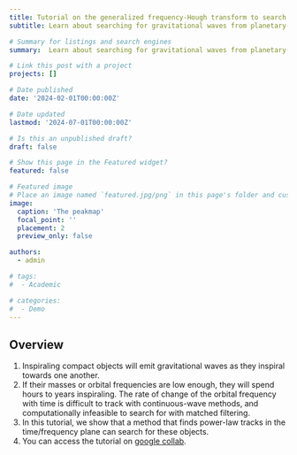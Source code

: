 ```yaml
---
title: Tutorial on the generalized frequency-Hough transform to search for gravitational waves from inspiraling binary systems
subtitle: Learn about searching for gravitational waves from planetary-mass binary primordial black holes

# Summary for listings and search engines
summary:  Learn about searching for gravitational waves from planetary-mass binary primordial black holes in this tutorial.

# Link this post with a project
projects: []

# Date published
date: '2024-02-01T00:00:00Z'

# Date updated
lastmod: '2024-07-01T00:00:00Z'

# Is this an unpublished draft?
draft: false

# Show this page in the Featured widget?
featured: false

# Featured image
# Place an image named `featured.jpg/png` in this page's folder and customize its options here.
image:
  caption: 'The peakmap'
  focal_point: ''
  placement: 2
  preview_only: false

authors:
  - admin

# tags:
#  - Academic

# categories:
#  - Demo
---
```



## Overview

1. Inspiraling compact objects will emit gravitational waves as they inspiral towards one another. 
2. If their masses or orbital frequencies are low enough, they will spend hours to years inspiraling. The rate of change of the orbital frequency with time is difficult to track with continuous-wave methods, and computationally infeasible to search for with matched filtering.
3. In this tutorial, we show that a method that finds power-law tracks in the time/frequency plane can search for these objects.
4. You can access the tutorial on [google collab](https://colab.research.google.com/drive/1geIuz3YJPBDtjtuoBd7J7Jasw4rm2Yre?usp=sharing).
